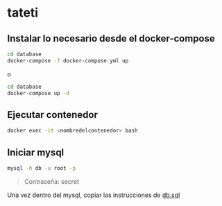 # tateti

## Instalar lo necesario desde el docker-compose

```bash
cd database
docker-compose -f docker-compose.yml up
```

o

```bash
cd database
docker-compose up -d
```

## Ejecutar contenedor

```bash
docker exec -it <nombredelcontenedor> bash
```

## Iniciar mysql

```bash
mysql -h db -u root -p
```

> Contraseña: secret

Una vez dentro del mysql, copiar las instrucciones de [db.sql](db.sql)
